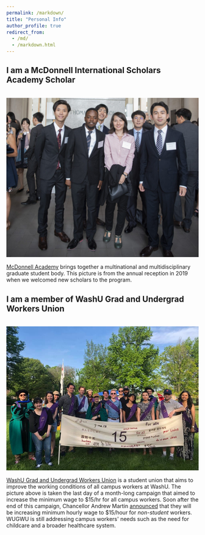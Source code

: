 ```yaml
---
permalink: /markdown/
title: "Personal Info"
author_profile: true
redirect_from: 
  - /md/
  - /markdown.html
---
```


## I am a McDonnell International Scholars Academy Scholar

<br/><img src='/images/mcdonnell.jpeg'>

[McDonnell Academy](https://mcdonnell.wustl.edu) brings together a multinational and multidisciplinary graduate student body. This picture is from the annual reception in 2019 when we welcomed new scholars to the program.

## I am a member of WashU Grad and Undergrad Workers Union

<br/><img src='/images/wugwu.jpg'>

[WashU Grad and Undergrad Workers Union](https://wugwu.org) is a student union that aims to improve the working conditions of all campus workers at WashU. The picture above is taken the last day of a month-long campaign that aimed to increase the minimum wage to \$15/hr for all campus workers. Soon after the end of this campaign, Chancellor Andrew Martin [announced](https://andrewdmartin.wustl.edu/minimum-wage/) that they will be increasing minimum hourly wage to \$15/hour for _non-student_ workers. WUGWU is still addressing campus workers' needs such as the need for childcare and a broader healthcare system.
